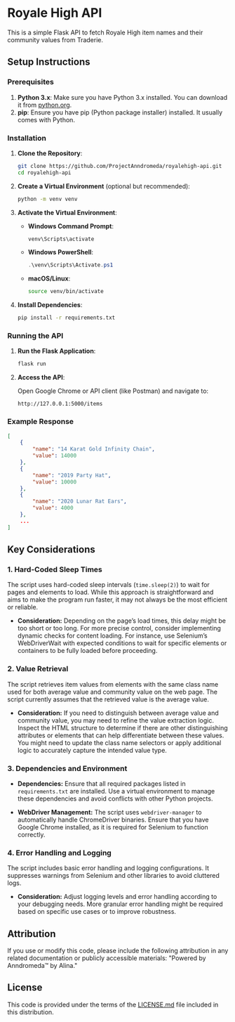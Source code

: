 # Royale High API

This is a simple Flask API to fetch Royale High item names and their community values from Traderie.

## Setup Instructions

### Prerequisites

1. **Python 3.x**: Make sure you have Python 3.x installed. You can download it from [python.org](https://www.python.org/).
2. **pip**: Ensure you have pip (Python package installer) installed. It usually comes with Python.

### Installation

1. **Clone the Repository**:

    ```bash
    git clone https://github.com/ProjectAnndromeda/royalehigh-api.git
    cd royalehigh-api
    ```

2. **Create a Virtual Environment** (optional but recommended):

    ```bash
    python -m venv venv
    ```

3. **Activate the Virtual Environment**:

    - **Windows Command Prompt**:

        ```bash
        venv\Scripts\activate
        ```

    - **Windows PowerShell**:

        ```powershell
        .\venv\Scripts\Activate.ps1
        ```

    - **macOS/Linux**:

        ```bash
        source venv/bin/activate
        ```

4. **Install Dependencies**:

    ```bash
    pip install -r requirements.txt
    ```

### Running the API

1. **Run the Flask Application**:

    ```bash
    flask run
    ```

2. **Access the API**:

    Open Google Chrome or API client (like Postman) and navigate to:

    ```
    http://127.0.0.1:5000/items
    ```

### Example Response

```json
[
    {
        "name": "14 Karat Gold Infinity Chain",
        "value": 14000
    },
    {
        "name": "2019 Party Hat",
        "value": 10000
    },
    {
        "name": "2020 Lunar Rat Ears",
        "value": 4000
    },
    ...
]
```

## Key Considerations

### 1. **Hard-Coded Sleep Times**

The script uses hard-coded sleep intervals (`time.sleep(2)`) to wait for pages and elements to load. While this approach is straightforward and aims to make the program run faster, it may not always be the most efficient or reliable. 

- **Consideration:** Depending on the page’s load times, this delay might be too short or too long. For more precise control, consider implementing dynamic checks for content loading. For instance, use Selenium’s WebDriverWait with expected conditions to wait for specific elements or containers to be fully loaded before proceeding.

### 2. **Value Retrieval**

The script retrieves item values from elements with the same class name used for both average value and community value on the web page. The script currently assumes that the retrieved value is the average value.

- **Consideration:** If you need to distinguish between average value and community value, you may need to refine the value extraction logic. Inspect the HTML structure to determine if there are other distinguishing attributes or elements that can help differentiate between these values. You might need to update the class name selectors or apply additional logic to accurately capture the intended value type.

### 3. **Dependencies and Environment**

- **Dependencies:** Ensure that all required packages listed in `requirements.txt` are installed. Use a virtual environment to manage these dependencies and avoid conflicts with other Python projects.
  
- **WebDriver Management:** The script uses `webdriver-manager` to automatically handle ChromeDriver binaries. Ensure that you have Google Chrome installed, as it is required for Selenium to function correctly.

### 4. **Error Handling and Logging**

The script includes basic error handling and logging configurations. It suppresses warnings from Selenium and other libraries to avoid cluttered logs.

- **Consideration:** Adjust logging levels and error handling according to your debugging needs. More granular error handling might be required based on specific use cases or to improve robustness.

## Attribution

If you use or modify this code, please include the following attribution in any related documentation or publicly accessible materials: "Powered by Anndromeda™ by Alina."

## License
This code is provided under the terms of the [LICENSE.md](LICENSE.md) file included in this distribution.

